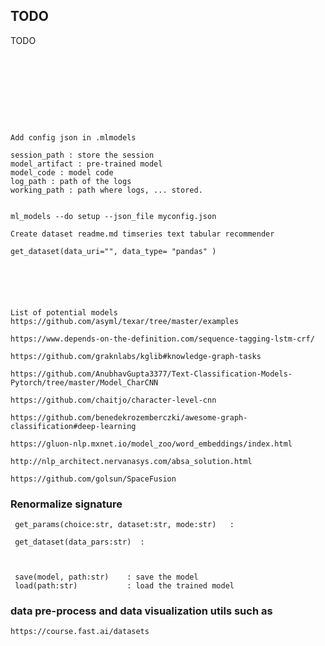 ## TODO


TODO
```









Add config json in .mlmodels 

session_path : store the session 
model_artifact : pre-trained model 
model_code : model code 
log_path : path of the logs 
working_path : path where logs, ... stored.


ml_models --do setup --json_file myconfig.json

Create dataset readme.md timseries text tabular recommender

get_dataset(data_uri="", data_type= "pandas" )






List of potential models
https://github.com/asyml/texar/tree/master/examples

https://www.depends-on-the-definition.com/sequence-tagging-lstm-crf/

https://github.com/graknlabs/kglib#knowledge-graph-tasks

https://github.com/AnubhavGupta3377/Text-Classification-Models-Pytorch/tree/master/Model_CharCNN

https://github.com/chaitjo/character-level-cnn

https://github.com/benedekrozemberczki/awesome-graph-classification#deep-learning

https://gluon-nlp.mxnet.io/model_zoo/word_embeddings/index.html

http://nlp_architect.nervanasys.com/absa_solution.html

https://github.com/golsun/SpaceFusion

```

### Renormalize signature
    
     get_params(choice:str, dataset:str, mode:str)   : 
    
     get_dataset(data_pars:str)  : 
    

    
     save(model, path:str)    : save the model
     load(path:str)           : load the trained model






###  data pre-process and data visualization utils such as 
    https://course.fast.ai/datasets





